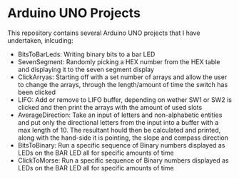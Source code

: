 # Arduino UNO Projects

This repository contains several Arduino UNO projects that I have undertaken, inlcuding:
- BitsToBarLeds: Writing binary bits to a bar LED
- SevenSegment: Randomly picking a HEX number from the HEX table and displaying it to the seven segment display
- ClickArryas: Starting off with a set number of arrays and allow the user to change the arrays, through the length/amount of time the switch has been clicked
- LIFO: Add or remove to LIFO buffer, depending on wether SW1 or SW2 is clicked and then print the arrays with the amount of used slots
- AverageDirection: Take an input of letters and non-alphabetic entities and put only the directional letters from the input into a buffer with a max length of 10. The                      resultant hould then be calculated and printed, along with the hand-side it is pointing, the slope and compass direction
- BitsToBinary: Run a specific sequence of Binary numbers displayed as LEDs on the BAR LED all for specific amounts of time
- ClickToMorse: Run a specific sequence of Binary numbers displayed as LEDs on the BAR LED all for specific amounts of time
